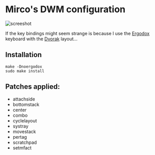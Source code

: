 # Mirco's DWM configuration

![screeshot](https://raw.githubusercontent.com/mircodezorzi/dwm/master/screenshot.png)

If the key bindings might seem strange is because I use the
[Ergodox](https://www.ergodox.io/) keyboard with the
[Dvorak](https://www.dvorak-keyboard.com/) layout...

## Installation

```
make -Dnoergodox
sudo make install
```

## Patches applied:
- attachside
- bottomstack
- center
- combo
- cyclelayout
- systray
- movestack
- pertag
- scratchpad
- setmfact
